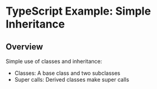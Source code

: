 # TypeScript Example: Simple Inheritance 

## Overview 

Simple use of classes and inheritance:
- Classes:  A base class and two subclasses 
- Super calls: Derived classes make super calls
